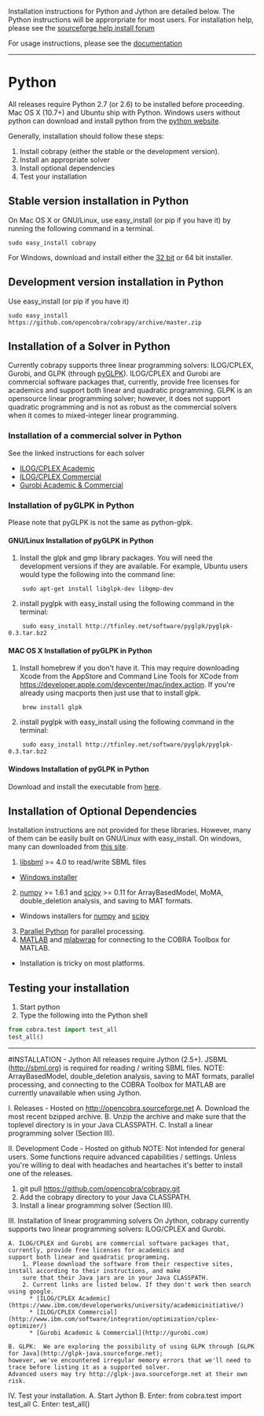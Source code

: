 Installation instructions for Python and Jython are detailed below. The 
Python instructions will be approrpriate for most users. For installation 
help, please see the [sourceforge help install 
forum](https://sourceforge.net/projects/opencobra/forums/forum/4194275)

For usage instructions, please see the 
[documentation](https://cobrapy.readthedocs.org/en/latest/)

--------------------------------------------------------------------------------

# Python
All releases require Python 2.7 (or 2.6) to be installed before proceeding. 
Mac OS X (10.7+) and Ubuntu ship with Python. Windows users without python 
can download and install python from the [python 
website](http://www.python.org/download/releases/2.7.3/).

Generally, installation should follow these steps:

1. Install cobrapy (either the stable or the development version).
2. Install an appropriate solver
3. Install optional dependencies
4. Test your installation


## Stable version installation in Python
On Mac OS X or GNU/Linux, use easy_install (or pip if you have it) by running
the following command in a terminal.

    sudo easy_install cobrapy

For Windows, download and install either the [32 
bit](https://pypi.python.org/packages/2.7/c/cobra/cobra-0.2.0.win32.exe) or 
64 bit installer.

## Development version installation in Python
Use easy_install (or pip if you have it)

    sudo easy_install https://github.com/opencobra/cobrapy/archive/master.zip

## Installation of a Solver in Python
Currently cobrapy supports three linear programming solvers: ILOG/CPLEX, 
Gurobi, and GLPK (through [pyGLPK](http://tfinley.net/software/pyglpk/)). 
ILOG/CPLEX and Gurobi are commercial software packages that, currently, 
provide free licenses for academics and support both linear and quadratic 
programming. GLPK is an opensource linear programming solver; however, it 
does not support quadratic programming and is not as robust as the 
commercial solvers when it comes to mixed-integer linear programming.

### Installation of a commercial solver in Python
See the linked instructions for each solver
* [ILOG/CPLEX Academic](https://www.ibm.com/developerworks/university/academicinitiative/)
* [ILOG/CPLEX Commercial](http://www.ibm.com/software/integration/optimization/cplex-optimizer/)
* [Gurobi Academic & Commercial](http://gurobi.com)

### Installation of pyGLPK in Python
Please note that pyGLPK is not the same as python-glpk.

#### GNU/Linux Installation of pyGLPK in Python
1. Install the glpk and gmp library packages. You will need the development 
versions if they are available. For example, Ubuntu users would type the 
following into the command line:
```
    sudo apt-get install libglpk-dev libgmp-dev
```
2. install pyglpk with easy_install using the following command in the terminal:
```
    sudo easy_install http://tfinley.net/software/pyglpk/pyglpk-0.3.tar.bz2
```

#### MAC OS X Installation of pyGLPK in Python
1. Install homebrew if you don't have it. This may require downloading Xcode 
from the AppStore and Command Line Tools for XCode from 
https://developer.apple.com/devcenter/mac/index.action. If you're already 
using macports then just use that to install glpk.
```
    brew install glpk
```

2. install pyglpk with easy_install using the following command in the terminal:
```
    sudo easy_install http://tfinley.net/software/pyglpk/pyglpk-0.3.tar.bz2
```

#### Windows Installation of pyGLPK in Python
Download and install the executable from [here](https://sourceforge.net/projects/opencobra/files/python/cobra/extras/pyGLPK/).

## Installation of Optional Dependencies
Installation instructions are not provided for these libraries. However, 
many of them can be easily built on GNU/Linux with easy_install. On windows, 
many can downloaded from [this site](http://www.lfd.uci.edu/~gohlke/pythonlibs/).

1. [libsbml](http://sbml.org) >= 4.0 to read/write SBML files
  * [Windows installer](http://www.lfd.uci.edu/~gohlke/pythonlibs/#libsbml)
2. [numpy](http://numpy.org) >= 1.6.1 and [scipy](http://scipy.org) >= 0.11 for 
ArrayBasedModel, MoMA, double_deletion analysis, and saving to MAT formats.
  * Windows installers for 
  [numpy](http://www.lfd.uci.edu/~gohlke/pythonlibs/#numpy) and 
  [scipy](http://www.lfd.uci.edu/~gohlke/pythonlibs/#scipy)
3. [Parallel Python](http://parallelpython.org) for parallel processing.
4. [MATLAB](http://mathworks.com) and 
[mlabwrap](http://mlabwrap.sourceforge.net) for connecting to the COBRA 
Toolbox for MATLAB.
  * Installation is tricky on most platforms.



## Testing your installation
1. Start python
2. Type the following into the Python shell

```python
from cobra.test import test_all
test_all()
```

--------------------------------------------------------------------------------


#INSTALLATION - Jython
All releases require Jython (2.5+).  JSBML (http://sbml.org) is required for reading / writing SBML files.
NOTE: ArrayBasedModel, double_deletion analysis, saving to MAT formats, parallel processing,  and connecting to the
COBRA Toolbox for MATLAB are currently unavailable when using Jython.

I. Releases - Hosted on http://opencobra.sourceforge.net
   A. Download the most recent bzipped archive.
   B. Unzip the archive and make sure that the toplevel directory is in your Java CLASSPATH.
   C. Install a linear programming solver (Section III).

II. Development Code - Hosted on github
  NOTE: Not intended for general users.  Some functions require advanced capabilities / settings.  Unless you're
  willing to deal with headaches and heartaches it's better to install one of the releases.
  1. git pull https://github.com/opencobra/cobrapy.git
  2. Add the cobrapy directory to your Java CLASSPATH.
  3. Install a linear programming solver (Section III).

III. Installation of linear programming solvers
    On Jython, cobrapy currently supports two linear programming solvers: ILOG/CPLEX and Gurobi.

    A. ILOG/CPLEX and Gurobi are commercial software packages that, currently, provide free licenses for academics and
    support both linear and quadratic programming.
        1. Please download the software from their respective sites, install according to their instructions, and make
        sure that their Java jars are in your Java CLASSPATH.
        2. Current links are listed below. If they don't work then search using google.
          * [ILOG/CPLEX Academic](https://www.ibm.com/developerworks/university/academicinitiative/)
          * [ILOG/CPLEX Commercial](http://www.ibm.com/software/integration/optimization/cplex-optimizer/)
          * [Gurobi Academic & Commercial](http://gurobi.com)

    B. GLPK:  We are exploring the possibility of using GLPK through [GLPK for Java](http://glpk-java.sourceforge.net);
    however, we've encountered irregular memory errors that we'll need to trace before listing it as a supported solver.
    Advanced users may try http://glpk-java.sourceforge.net at their own risk.

IV. Test your installation.
  A. Start Jython
  B. Enter: from cobra.test import test_all
  C. Enter: test_all()
